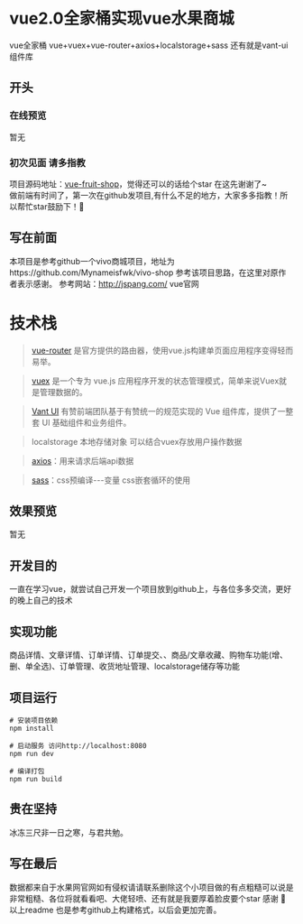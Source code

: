 # vue2.0全家桶实现vue水果商城
vue全家桶 vue+vuex+vue-router+axios+localstorage+sass 还有就是vant-ui组件库


## 开头

### 在线预览
暂无

### 初次见面 请多指教
项目源码地址：[vue-fruit-shop](https://github.com/dabaoRain/vueFruitShop)，觉得还可以的话给个star 在这先谢谢了~<br>
做前端有时间了，第一次在github发项目,有什么不足的地方，大家多多指教！所以帮忙star鼓励下！🙏

## 写在前面

本项目是参考github一个vivo商城项目，地址为https://github.com/Mynameisfwk/vivo-shop
参考该项目思路，在这里对原作者表示感谢。
参考网站：http://jspang.com/ vue官网  
 


# 技术栈
> [vue-router](https://router.vuejs.org/zh-cn/) 是官方提供的路由器，使用vue.js构建单页面应用程序变得轻而易举。

> [vuex](https://vuex.vuejs.org/zh-cn/) 是一个专为 vue.js 应用程序开发的状态管理模式，简单来说Vuex就是管理数据的。

> [Vant UI](https://www.youzanyun.com/zanui/vant) 有赞前端团队基于有赞统一的规范实现的 Vue 组件库，提供了一整套 UI 基础组件和业务组件。

> localstorage 本地存储对象 可以结合vuex存放用户操作数据

> [axios](https://www.npmjs.com/package/axios)：用来请求后端api数据  

> [sass](https://www.sass.hk/)：css预编译---变量 css嵌套循环的使用


## 效果预览

暂无

## 开发目的

一直在学习vue，就尝试自己开发一个项目放到github上，与各位多多交流，更好的晚上自己的技术


## 实现功能
商品详情、文章详情、订单详情、订单提交、、商品/文章收藏、购物车功能(增、删、单全选)、订单管理、收货地址管理、localstorage储存等功能


## 项目运行
```
# 安装项目依赖
npm install 

# 启动服务 访问http://localhost:8080
npm run dev

# 编译打包
npm run build
```

## 贵在坚持  

   冰冻三尺非一日之寒，与君共勉。
   

## 写在最后
数据都来自于水果网官网如有侵权请请联系删除这个小项目做的有点粗糙可以说是非常粗糙、各位将就看看吧、大佬轻喷、还有就是我要厚着脸皮要个star 感谢 🙏
以上readme 也是参考github上构建格式，以后会更加完善。


